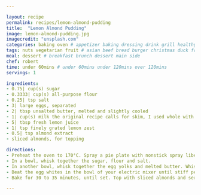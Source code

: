 ```yaml
---

layout: recipe
permalink: recipes/lemon-almond-pudding 
title:  "Lemon Almond Pudding"
image: lemon-almond-pudding.jpg 
imagecredit: "unsplash.com" 
categories: baking oven # appetizer baking dressing drink grill healthyish marinade oven pickling quick raw salad sandwich sauce snack soup
tags: nuts vegetarian fruit # asian beef bread burger christmas duck french fruit indian italian mexican nuts pasta pork poultry rice seafood thanksgiving vegetarian
meal: dessert # breakfast brunch dessert main side
chef: robert 
time: under 60mins # under 60mins under 120mins over 120mins
servings: 1 

ingredients:
- 0.75| cup(s) sugar
- 0.3333| cup(s) all-purpose flour
- 0.25| tsp salt
- 3| large eggs, separated
- 2| tbsp unsalted butter, melted and slightly cooled
- 1| cup(s) milk the original recipe calls for skim, I used whole with good results
- 5| tbsp fresh lemon juice
- 1| tsp finely grated lemon zest
- 0.5| tsp almond extract
- sliced almonds, for topping

directions:
- Preheat the oven to 170°C. Spray a pie plate with nonstick spray liberally, or brush it with melted butter.
- In a bowl, whisk together the sugar, flour and salt.
- In another bowl, whisk together the egg yolks and melted butter. Whisk in the milk, lemon juice, almond extract and lemon zest until combined. Stir in the dry ingredients.
- Beat the egg whites in the bowl of your electric mixer until stiff peaks form. Slowly fold the egg whites into the lemon mixture, gently, until combined. Pour the batter into the pie plate.
- Bake for 30 to 35 minutes, until set. Top with sliced almonds and serve.

--- 
```

